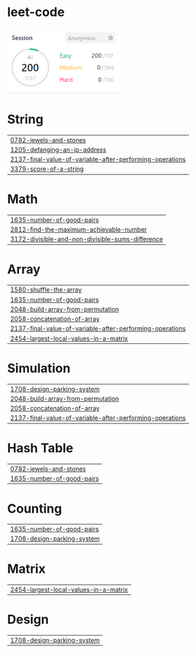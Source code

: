 # leet-code
<img src="score.png">


# String
|  |
| ------- |
| [0782-jewels-and-stones](https://github.com/changminkangkk/leet-code/tree/master/0782-jewels-and-stones) |
| [1205-defanging-an-ip-address](https://github.com/changminkangkk/leet-code/tree/master/1205-defanging-an-ip-address) |
| [2137-final-value-of-variable-after-performing-operations](https://github.com/changminkangkk/leet-code/tree/master/2137-final-value-of-variable-after-performing-operations) |
| [3379-score-of-a-string](https://github.com/changminkangkk/leet-code/tree/master/3379-score-of-a-string) |
# Math
|  |
| ------- |
| [1635-number-of-good-pairs](https://github.com/changminkangkk/leet-code/tree/master/1635-number-of-good-pairs) |
| [2812-find-the-maximum-achievable-number](https://github.com/changminkangkk/leet-code/tree/master/2812-find-the-maximum-achievable-number) |
| [3172-divisible-and-non-divisible-sums-difference](https://github.com/changminkangkk/leet-code/tree/master/3172-divisible-and-non-divisible-sums-difference) |
# Array
|  |
| ------- |
| [1580-shuffle-the-array](https://github.com/changminkangkk/leet-code/tree/master/1580-shuffle-the-array) |
| [1635-number-of-good-pairs](https://github.com/changminkangkk/leet-code/tree/master/1635-number-of-good-pairs) |
| [2048-build-array-from-permutation](https://github.com/changminkangkk/leet-code/tree/master/2048-build-array-from-permutation) |
| [2058-concatenation-of-array](https://github.com/changminkangkk/leet-code/tree/master/2058-concatenation-of-array) |
| [2137-final-value-of-variable-after-performing-operations](https://github.com/changminkangkk/leet-code/tree/master/2137-final-value-of-variable-after-performing-operations) |
| [2454-largest-local-values-in-a-matrix](https://github.com/changminkangkk/leet-code/tree/master/2454-largest-local-values-in-a-matrix) |
# Simulation
|  |
| ------- |
| [1708-design-parking-system](https://github.com/changminkangkk/leet-code/tree/master/1708-design-parking-system) |
| [2048-build-array-from-permutation](https://github.com/changminkangkk/leet-code/tree/master/2048-build-array-from-permutation) |
| [2058-concatenation-of-array](https://github.com/changminkangkk/leet-code/tree/master/2058-concatenation-of-array) |
| [2137-final-value-of-variable-after-performing-operations](https://github.com/changminkangkk/leet-code/tree/master/2137-final-value-of-variable-after-performing-operations) |
# Hash Table
|  |
| ------- |
| [0782-jewels-and-stones](https://github.com/changminkangkk/leet-code/tree/master/0782-jewels-and-stones) |
| [1635-number-of-good-pairs](https://github.com/changminkangkk/leet-code/tree/master/1635-number-of-good-pairs) |
# Counting
|  |
| ------- |
| [1635-number-of-good-pairs](https://github.com/changminkangkk/leet-code/tree/master/1635-number-of-good-pairs) |
| [1708-design-parking-system](https://github.com/changminkangkk/leet-code/tree/master/1708-design-parking-system) |
# Matrix
|  |
| ------- |
| [2454-largest-local-values-in-a-matrix](https://github.com/changminkangkk/leet-code/tree/master/2454-largest-local-values-in-a-matrix) |
# Design
|  |
| ------- |
| [1708-design-parking-system](https://github.com/changminkangkk/leet-code/tree/master/1708-design-parking-system) |